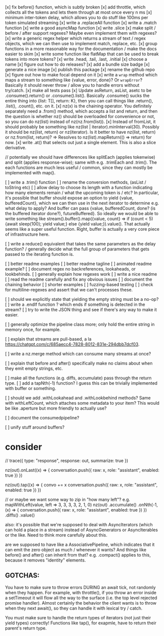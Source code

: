 [x] fix before() function, which is subtly broken
[x] add throttle, which collects all the tokens and lets them through at most once every n ms
[x] minimum inter-token delay, which allows you to do stuff like 100ms per token simulated streaming
[x] write a .replaceAll function
[x] write a .match function
[x] write a good asyncMap function
[x] write .slice
[x] make split / before / after support regexes? Maybe even implement them with regexes?
[x] write a generic regex helper which returns a stream of text / regex objects, which we can then use to implement match, replace, etc.
[x] group functions in a more reasonable way for the documentation / make the docs easier to skim
[x] write some function like flatMap that can be used to break tokens into more tokens?
[x] write .head, .tail, .last, .initial
[x] choose a name
[x] figure out how to do releases?
[x] add a bundle size badge
[x] generate a nice image
[x] publish this package
[x] rename the github repo
[x] figure out how to make focal depend on it
[x] write a `wrap` method which maps a stream to something like {value, error, done}? Or `wrapError`? Basically it should never throw / allow you to handle errors without try/catch.
[x] make all tests pass
[x] Update asReturn, asList, asetc to be .consume().return() or .consume().list(). Basically .consume() sucks the entire thing into {list: T[], return: K}, then you can call things like .return(), .list(), .count(), etc. on it.
[x] nz(x) is the chaining operator. You definitely separately need a .from() method, which accepts a list and return, and then the question is whether nz() should be overloaded for convenience or not, so you can do nz(list) instead of nz(nz.from(list)).
[x] Instead of fromList, it should probably be something like nz(list | iterator).minInterval(30). Possibly it should be nz(list, return) or nz(iterator). Is it better to have nz(list, return) or nz.from(list, return)? => Resolves to nz(list).mapReturn(() => return) for now.
[x] write .at() that selects out just a single element. This is also a slice derivative.

// potentially we should have differences like splitEach (applies tokenwise) and split (applies response-wise); same with e.g. .trimEach and .trim(). The each functions are much less useful / common, since they can mostly be implemented with map().

[ ] write a .trim() function
[ ] rename the conversion methods, (asList / toString etc)
[ ] allow delay to choose its length with a function indicating how many elements remain / what the upcoming token is / etc? In particular, it's possible that buffer should expose an option to yield {value, bufferedCount}, which we can then use in the next iterator to determine e.g. what delay to apply? And buffer can pass {value, bufferedCount, done? (is the buffered iterator done?), futureBuffered}. So ideally we would be able to write something like stream().buffer().map({value, count} => if (count < 5) {await sleep(100); yield value;} else {yield value;}).value(). That actually seems like a super useful function. Right, buffer is actually a very core piece of infrastructure here.

[ ] write a reduce() equivalent that takes the same parameters as the delay function? / generally decide what the full group of parameters that gets passed to the iterating function is.

[ ] better readme examples
[ ] better readme tagline
[ ] animated readme example?
[ ] document regex no backreferences, lookaheads, or lookbehinds.
[ ] generally explain how regexes work
[ ] write a nice readme
[ ] read the readme carefully and fix any obvious issues
[ ] document the chaining behavior
[ ] shorter examples
[ ] fuzzing-based testing
[ ] check for multiline-regexes and assert that we can't processes these.

[ ] should we explicitly state that yielding the empty string must be a no-op?
[ ] write a .endIf function ? which ends if something is detected in the stream?
[ ] try to write the JSON thing and see if there's any way to make it easier.

[ ] generally optimize the pipeline class more; only hold the entire string in memory once, for example.

[ ] explain that streams are pull-based, a la https://chatgpt.com/c/685aecc4-7828-8012-831e-294dbb7dcf03.

[ ] write a nz.merge method which can consume many streams at once?

[ ] explain that before and after() specifically make no claims about when they emit empty strings, etc.

[ ] make all the functions (e.g. diffs, accumulate) pass through the return type.
[ ] add a tapNth(-1) function? I guess this can be trivially implemented with buffer or something.

[ ] should we add .withLookahead and .withLookbehind methods? Same with withLeftCount, which attaches some metadata to your item? This would be like .aperture but more friendly to actually use?

[ ] document the consumedpipeline?

[ ] unify stuff around buffers?

# consider

// trace({ type: "response", response: out, summarize: true })

nz(out).onLast((x) => {
conversation.push({ raw: x, role: "assistant", enabled: true })
})

nz(out).tap((x) => {
convo += x
conversation.push({ raw: x, role: "assistant", enabled: true })
})

// or maybe we want some way to zip in "how many left"? e.g. mapWithLeft(value, left => 3, 3, 3, 3, 2, 1, 0)
nz(out)
.accumulate()
.onNth(-1, (x) => {
conversation.push({ raw: x, role: "assistant", enabled: true })
})
.diffs()
.value()

also: it's possible that we're supposed to deal with AsyncIterators (which can hold a place in a stream) instead of AsyncGenerators or AsyncIterables or the like. Need to think more carefully about this.

are we supposed to have like a AssociativePipeline, which indicates that it can emit the zero object as much / whenever it wants? And things like before() and after() can inherit from that? e.g. .compact() applies to this, because it removes "identity" elements.

## GOTCHAS:

You have to make sure to throw errors DURING an await tick, not randomly when they happen. For example, with throttle(), if you throw an error inside a setTimeout it will flow all the way to the surface (i.e. the top level rejected promise handler). Almost certainly the behavior the client wants is to throw when they next await(), so they can handle it with lexical try / catch.

You must make sure to handle the return types of iterators (not just their yield types) correctly! Functions like tap(), for exapmle, have to return their parent's return type.
